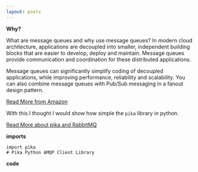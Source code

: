 ```yaml
---
layout: posts
---
```


**Why?**

What are message queues and why use message queues? In modern cloud architecture, applications are decoupled into smaller, independent building blocks that are easier to develop, deploy and maintain. Message queues provide communication and coordination for these distributed applications.

Message queues can significantly simplify coding of decoupled applications, while improving performance, reliability and scalability. You can also combine message queues with Pub/Sub messaging in a fanout design pattern.

[Read More from Amazon]('https://aws.amazon.com/message-queue/benefits/')

With this I thought I would show how simple the `pika` library in python.

[Read More about pika and RabbitMQ]('https://www.rabbitmq.com/tutorials/tutorial-two-python.html')

**imports**

```
import pika
# Pika Python AMQP Client Library
```

**code**

<script src="https://gist.github.com/AsynchronousGillz/b1634db4388182d3903fbfeffb4c1ad9.js"></script>
